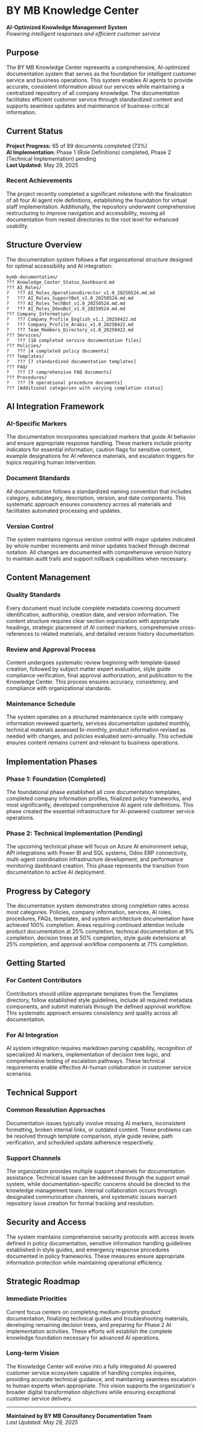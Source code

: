 # BY MB Knowledge Center

**AI-Optimized Knowledge Management System**  
*Powering intelligent responses and efficient customer service*

## Purpose

The BY MB Knowledge Center represents a comprehensive, AI-optimized documentation system that serves as the foundation for intelligent customer service and business operations. This system enables AI agents to provide accurate, consistent information about our services while maintaining a centralized repository of all company knowledge. The documentation facilitates efficient customer service through standardized content and supports seamless updates and maintenance of business-critical information.

## Current Status

**Project Progress:** 65 of 89 documents completed (73%)  
**AI Implementation:** Phase 1 (Role Definitions) completed, Phase 2 (Technical Implementation) pending  
**Last Updated:** May 29, 2025

### Recent Achievements

The project recently completed a significant milestone with the finalization of all four AI agent role definitions, establishing the foundation for virtual staff implementation. Additionally, the repository underwent comprehensive restructuring to improve navigation and accessibility, moving all documentation from nested directories to the root level for enhanced usability.

## Structure Overview

The documentation system follows a flat organizational structure designed for optimal accessibility and AI integration:

```
bymb-documentation/
??? Knowledge_Center_Status_Dashboard.md
??? AI_Roles/
?   ??? AI_Roles_OperationsDirector_v1.0_20250524.md.md
?   ??? AI_Roles_SupportBot_v1.0_20250524.md.md
?   ??? AI_Roles_TechBot_v1.0_20250524.md.md
?   ??? AI_Roles_OdooBot_v1.0_20250524.md.md
??? Company_Information/
?   ??? Company_Profile_English_v1.1_20250422.md
?   ??? Company_Profile_Arabic_v1.0_20250422.md
?   ??? Team_Members_Directory_v1.0_20250422.md
??? Services/
?   ??? [18 completed service documentation files]
??? Policies/
?   ??? [4 completed policy documents]
??? Templates/
?   ??? [7 standardized documentation templates]
??? FAQ/
?   ??? [7 comprehensive FAQ documents]
??? Procedures/
?   ??? [9 operational procedure documents]
??? [Additional categories with varying completion status]
```

## AI Integration Framework

### AI-Specific Markers

The documentation incorporates specialized markers that guide AI behavior and ensure appropriate response handling. These markers include priority indicators for essential information, caution flags for sensitive content, example designations for AI reference materials, and escalation triggers for topics requiring human intervention.

### Document Standards

All documentation follows a standardized naming convention that includes category, subcategory, description, version, and date components. This systematic approach ensures consistency across all materials and facilitates automated processing and updates.

### Version Control

The system maintains rigorous version control with major updates indicated by whole number increments and minor updates tracked through decimal notation. All changes are documented with comprehensive version history to maintain audit trails and support rollback capabilities when necessary.

## Content Management

### Quality Standards

Every document must include complete metadata covering document identification, authorship, creation date, and version information. The content structure requires clear section organization with appropriate headings, strategic placement of AI context markers, comprehensive cross-references to related materials, and detailed version history documentation.

### Review and Approval Process

Content undergoes systematic review beginning with template-based creation, followed by subject matter expert evaluation, style guide compliance verification, final approval authorization, and publication to the Knowledge Center. This process ensures accuracy, consistency, and compliance with organizational standards.

### Maintenance Schedule

The system operates on a structured maintenance cycle with company information reviewed quarterly, services documentation updated monthly, technical materials assessed bi-monthly, product information revised as needed with changes, and policies evaluated semi-annually. This schedule ensures content remains current and relevant to business operations.

## Implementation Phases

### Phase 1: Foundation (Completed)

The foundational phase established all core documentation templates, completed company information profiles, finalized policy frameworks, and most significantly, developed comprehensive AI agent role definitions. This phase created the essential infrastructure for AI-powered customer service operations.

### Phase 2: Technical Implementation (Pending)

The upcoming technical phase will focus on Azure AI environment setup, API integrations with Power BI and SQL systems, Odoo ERP connectivity, multi-agent coordination infrastructure development, and performance monitoring dashboard creation. This phase represents the transition from documentation to active AI deployment.

## Progress by Category

The documentation system demonstrates strong completion rates across most categories. Policies, company information, services, AI roles, procedures, FAQs, templates, and system architecture documentation have achieved 100% completion. Areas requiring continued attention include product documentation at 25% completion, technical documentation at 9% completion, decision trees at 50% completion, style guide extensions at 25% completion, and approval workflow components at 71% completion.

## Getting Started

### For Content Contributors

Contributors should utilize appropriate templates from the Templates directory, follow established style guidelines, include all required metadata components, and submit materials through the defined approval workflow. This systematic approach ensures consistency and quality across all documentation.

### For AI Integration

AI system integration requires markdown parsing capability, recognition of specialized AI markers, implementation of decision tree logic, and comprehensive testing of escalation pathways. These technical requirements enable effective AI-human collaboration in customer service scenarios.

## Technical Support

### Common Resolution Approaches

Documentation issues typically involve missing AI markers, inconsistent formatting, broken internal links, or outdated content. These problems can be resolved through template comparison, style guide review, path verification, and scheduled update adherence respectively.

### Support Channels

The organization provides multiple support channels for documentation assistance. Technical issues can be addressed through the support email system, while documentation-specific concerns should be directed to the knowledge management team. Internal collaboration occurs through designated communication channels, and systematic issues warrant repository issue creation for formal tracking and resolution.

## Security and Access

The system maintains comprehensive security protocols with access levels defined in policy documentation, sensitive information handling guidelines established in style guides, and emergency response procedures documented in policy frameworks. These measures ensure appropriate information protection while maintaining operational efficiency.

## Strategic Roadmap

### Immediate Priorities

Current focus centers on completing medium-priority product documentation, finalizing technical guides and troubleshooting materials, developing remaining decision trees, and preparing for Phase 2 AI implementation activities. These efforts will establish the complete knowledge foundation necessary for advanced AI operations.

### Long-term Vision

The Knowledge Center will evolve into a fully integrated AI-powered customer service ecosystem capable of handling complex inquiries, providing accurate technical guidance, and maintaining seamless escalation to human experts when appropriate. This vision supports the organization's broader digital transformation objectives while ensuring exceptional customer service delivery.

---

**Maintained by BY MB Consultancy Documentation Team**  
*Last Updated: May 29, 2025*